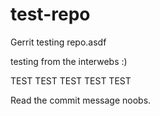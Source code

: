 test-repo
=========

Gerrit testing repo.asdf

testing from the interwebs :)

TEST
TEST
TEST
TEST
TEST

Read the commit message noobs.
